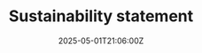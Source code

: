 ---
title: Sustainability statement
linkTitle: Sustainability statement
date: '2025-05-01T21:06:00Z'
weight: 1
description: Green Orbit Digital is committed to sustainability, focusing on eco-conscious
  practices, minimizing carbon footprint, and fostering a culture of environmental
  responsibility while using technology to drive sustainable innovation for future
  generations.
draft: false
ref: sustainability-statement
---